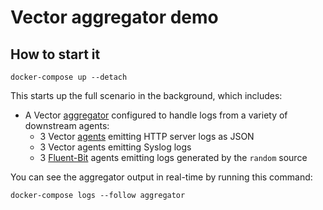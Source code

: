 # Vector aggregator demo

## How to start it

```shell
docker-compose up --detach
```

This starts up the full scenario in the background, which includes:

* A Vector [aggregator] configured to handle logs from a variety of downstream agents:
  * 3 Vector [agents][agent] emitting HTTP server logs as JSON
  * 3 Vector agents emitting Syslog logs
  * 3 [Fluent-Bit] agents emitting logs generated by the `random` source

You can see the aggregator output in real-time by running this command:

```shell
docker-compose logs --follow aggregator
```

[agent]: https://vector.dev/docs/setup/deployment/roles/#agent
[aggregator]: https://vector.dev/docs/setup/deployment/roles/#aggregator
[fluent-bit]: https://fluentbit.io
